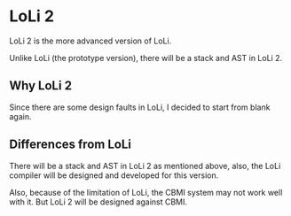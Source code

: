 LoLi 2
======

LoLi 2 is the more advanced version of LoLi.

Unlike LoLi (the prototype version), there will be a stack and AST in LoLi 2.

Why LoLi 2
----------
Since there are some design faults in LoLi, I decided to start from blank again.

Differences from LoLi
---------------------

There will be a stack and AST in LoLi 2 as mentioned above, also, the LoLi compiler will be designed and developed for this version.

Also, because of the limitation of LoLi, the CBMI system may not work well with it. But LoLi 2 will be designed against CBMI.
